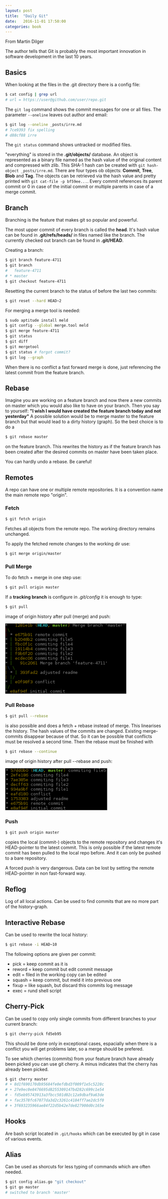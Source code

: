 ```yaml
---
layout: post
title:  "Daily Git"
date:   2016-11-01 17:50:00
categories: book
---
```


From Martin Dilger

The author tells that Git is probably the most important innovation in software development in the last 10 years.

## Basics

When looking at the files in the .git directory there is a config file:

```bash
$ cat config | grep url
# url = https://user@github.com/user/repo.git
```

The `git log` command shows the commit messages for one or all files. The parameter `--oneline` leaves out author and email:

```bash
$ git log --oneline _posts/irre.md
# 7ce9393 fix spelling
# d88cf88 irre
```

The `git status` command shows untracked or modified files.

\"everything\" is stored in the **.git/objects/** database. An object is represented as a binary file named as the hash value of the original content and compressed with zlib. This SHA-1 hash can be created with `git hash-object _posts/irre.md`. There are four types ob objects: **Commit**, **Tree**, **Blob** and **Tag**. The objects can be retrieved via the hash value and pretty printed with `git cat-file -p bf59ee...`. Every commit references its parent commit or 0 in case of the initial commit or multiple parents in case of a merge commit.


## Branch

Branching is the feature that makes git so popular and powerful.

The most upper commit of every branch is called the **head**. It's hash value can be found in **.git/refs/heads/** in files named like the branch. The currently checked out branch can be found in **.git/HEAD**.

Creating a branch:

```bash
$ git branch feature-4711
$ git branch 
#   feature-4711
# * master
$ git checkout feature-4711
```

Resetting the current branch to the status of before the last two commits:

```bash
$ git reset --hard HEAD~2
```

For merging a merge tool is needed:

```bash
$ sudo aptitude install meld
$ git config --global merge.tool meld
$ git merge feature-4711
$ git status
$ git diff
$ git mergetool
$ git status # forgot commit?
$ git log --graph
```

When there is no conflict a fast forward merge is done, just referencing the latest commit from the feature branch.

## Rebase

Imagine you are working on a feature branch and now there a new commits on master which you would also like to have on your branch. Then you say to yourself: **\"I wish I would have created the feature branch today and not yesterday\"** A possible solution would be to merge master to the feature branch but that would lead to a dirty history (graph). So the best choice is to do a

```bash
$ git rebase master
```

on the feature branch. This rewrites the history as if the feature branch has been created after the desired commits on master have been taken place.

You can hardly undo a rebase. Be careful!

## Remotes

A repo can have one or multiple remote repositories. It is a convention name the main remote repo "origin".

### Fetch

```bash
$ git fetch origin
```

Fetches all objects from the remote repo. The working directory remains unchanged.

To apply the fetched remote changes to the working dir use:

```bash
$ git merge origin/master
```

### Pull Merge

To do fetch + merge in one step use:

```bash
$ git pull origin master
```

If a **tracking branch** is configure in *.git/config* it is enough to type:

```bash
$ git pull
```

image of origin history after pull (merge) and push:

![origin history after pull (merge)](/img/book/dailygit/pull-merge.png)


### Pull Rebase

```bash
$ git pull --rebase
```

is also possible and does a fetch + rebase instead of merge. This linearises the history. The hash values of the commits are changed. Existing merge-commits disappear because of that. So it can be possible that conflicts must be resolved a second time. Then the rebase must be finished with

```bash
$ git rebase --continue
```

image of origin history after pull --rebase and push:

![origin history after pull --rebase](/img/book/dailygit/pull-rebase.png)

### Push

```bash
$ git push origin master
```

copies the local (commit-) objects to the remote repository and changes it's HEAD-pointer to the latest commit.
This is only possible if the latest remote commit has been pulled to the local repo before. And it can only be pushed to a bare repository.

A forced push is very dangerous. Data can be lost by setting the remote HEAD-pointer in non fast-forward way.

## Reflog

Log of all local actions. Can be used to find commits that are no more part of the history-graph.

## Interactive Rebase

Can be used to rewrite the local history:

```bash
$ git rebase -i HEAD~10
```

The following options are given per commit:

* pick = keep commit as it is
* reword = keep commit but edit commit message
* edit = filed in the working copy can be edited
* squash = keep commit, but meld it into previous one
* fixup = like squash, but discard this commits log message
* exec = rund shell script

## Cherry-Pick

Can be used to copy only single commits from different branches to your current branch:

```bash
$ git cherry-pick fd5eb95
```

This should be done only in exceptional cases, espacially when there is a conflict you will get problems later, so a merge should be prefered.

To see which cherries (commits) from your feature branch have already been picked you can use git cherry. A minus indicates that the cherry has already been picked.

```bash
$ git cherry master
# + 8d1f690170db95684fe0efdbd3f009f1e5c5228c
# + 27e9ec0e8476695d8255309147bd282c699c1e54
# - fd5eb95743913a3fbcc501d02c12a9dbaf9a63de
# + fac3578fc67077da3d2c3261c4184ff7ae2dc5f0
# + 3f693235966ae84f22d5b42e7de827900d0c165e
```

## Hooks

Are bash script located in ```.git/hooks``` which can be executed by git in case of various events.

## Alias

Can be used as shorcuts for less typing of commands which are often needed.

```bash
$ git config alias.go "git checkout"
$ git go master
# switched to branch 'master'
```

